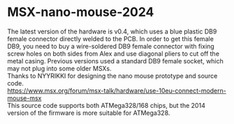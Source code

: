 # MSX-nano-mouse-2024
 The latest version of the hardware is v0.4, which uses a blue plastic DB9 female connector directly welded to the PCB. In order to get this female DB9, you need to buy a wire-soldered DB9 female connector with fixing screw holes on both sides from Alex and use diagonal pliers to cut off the metal casing. Previous versions used a standard DB9 female socket, which may not plug into some older MSXs.  
Thanks to NYYRIKKI for designing the nano mouse prototype and source code.  
https://www.msx.org/forum/msx-talk/hardware/use-10eu-connect-modern-mouse-msx  
This source code supports both ATMega328/168 chips, but the 2014 version of the firmware is more suitable for ATMega328.
